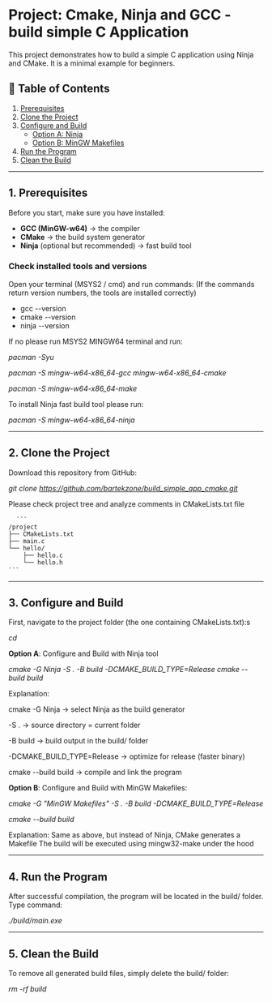 # Project: Cmake, Ninja and GCC - build simple C Application 

This project demonstrates how to build a simple C application using Ninja and CMake. 
It is a minimal example for beginners.

## 📑 Table of Contents
1. [Prerequisites](#prerequisites)  
2. [Clone the Project](#clone-the-project)  
3. [Configure and Build](#configure-and-build)  
   - [Option A: Ninja](#option-a-ninja)  
   - [Option B: MinGW Makefiles](#option-b-mingw-makefiles)  
4. [Run the Program](#run-the-program)  
5. [Clean the Build](#clean-the-build)

---

## 1. Prerequisites

Before you start, make sure you have installed:

- **GCC (MinGW-w64)** → the compiler  
- **CMake** → the build system generator  
- **Ninja** (optional but recommended) → fast build tool  

### Check installed tools and versions
Open your terminal (MSYS2 / cmd) and run commands: (If the commands return version numbers, the tools are installed correctly)
- gcc --version
- cmake --version
- ninja --version

If no please run MSYS2 MINGW64 terminal and run:
   
   _pacman -Syu_
   
   _pacman -S mingw-w64-x86_64-gcc mingw-w64-x86_64-cmake_
   
   _pacman -S mingw-w64-x86_64-make_

To install Ninja fast build tool please run:

   _pacman -S mingw-w64-x86_64-ninja_

---

## 2. Clone the Project

Download this repository from GitHub:

   _git clone https://github.com/bartekzone/build_simple_app_cmake.git_

Please check project tree and analyze comments in CMakeLists.txt file
<pre lang="markdown"> <code> ``` 
/project
├── CMakeLists.txt
├── main.c
└── hello/
    ├── hello.c
    └── hello.h
``` </code> </pre>
---

## 3. Configure and Build

First, navigate to the project folder (the one containing CMakeLists.txt):s

   _cd<repo-name>_

**Option A**: Configure and Build with Ninja tool

   _cmake -G Ninja -S . -B build -DCMAKE_BUILD_TYPE=Release
   cmake --build build_

Explanation:

cmake -G Ninja → select Ninja as the build generator

-S . → source directory = current folder

-B build → build output in the build/ folder

-DCMAKE_BUILD_TYPE=Release → optimize for release (faster binary)

cmake --build build → compile and link the program


**Option B**: Configure and Build with MinGW Makefiles:

   _cmake -G "MinGW Makefiles" -S . -B build -DCMAKE_BUILD_TYPE=Release_

   _cmake --build build_

Explanation:
Same as above, but instead of Ninja, CMake generates a Makefile
The build will be executed using mingw32-make under the hood

---

## 4. Run the Program
After successful compilation, the program will be located in the build/ folder. Type command:
   
   _./build/main.exe_

---

## 5. Clean the Build
To remove all generated build files, simply delete the build/ folder:

   _rm -rf build_
